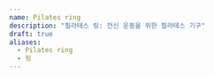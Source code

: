 ```yaml
---
name: Pilates ring
description: "필라테스 링: 전신 운동을 위한 필라테스 기구"
draft: true
aliases:
  - Pilates ring
  - 링
---
```

